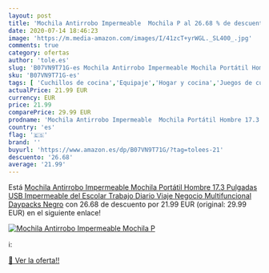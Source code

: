 ```yaml
---
layout: post
title: 'Mochila Antirrobo Impermeable  Mochila P al 26.68 % de descuento'
date: 2020-07-14 18:46:23
image: 'https://m.media-amazon.com/images/I/41zcT+yrWGL._SL400_.jpg'
comments: true
category: ofertas
author: 'tole.es'
slug: 'B07VN9T71G-es Mochila Antirrobo Impermeable Mochila Portátil Hombre 17.3...'
sku: 'B07VN9T71G-es'
tags: [ 'Cuchillos de cocina','Equipaje','Hogar y cocina','Juegos de cuchillos de cocina','Mochilas','Mochilas tipo casual','Utensilios de cocina','escolar','mochila', ]
actualPrice: 21.99 EUR
currency: EUR
price: 21.99
comparePrice: 29.99 EUR
prodname: 'Mochila Antirrobo Impermeable  Mochila Portátil Hombre 17.3 Pulgadas USB Impermeable del Escolar Trabajo Diario Viaje Negocio Multifuncional Daypacks Negro'
country: 'es'
flag: '🇪🇸'
brand: ''
buyurl: 'https://www.amazon.es/dp/B07VN9T71G/?tag=tolees-21'
descuento: '26.68'
average: '21.99'
---
```


Está [Mochila Antirrobo Impermeable  Mochila Portátil Hombre 17.3 Pulgadas USB Impermeable del Escolar Trabajo Diario Viaje Negocio Multifuncional Daypacks Negro](https://www.amazon.es/dp/B07VN9T71G/?tag=tolees-21) con 26.68 de descuento por 21.99 EUR (original: 29.99 EUR) en el siguiente enlace!

[![Mochila Antirrobo Impermeable  Mochila P](https://m.media-amazon.com/images/I/41zcT+yrWGL._SL400_.jpg)](https://www.amazon.es/dp/B07VN9T71G/?tag=tolees-21)

ℹ️:


[🛒 Ver la oferta!!](https://www.amazon.es/dp/B07VN9T71G/?tag=tolees-21)

